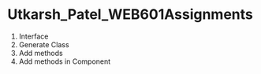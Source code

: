 # Utkarsh_Patel_WEB601Assignments

1. Interface
2. Generate Class
3. Add methods
4. Add methods in Component
